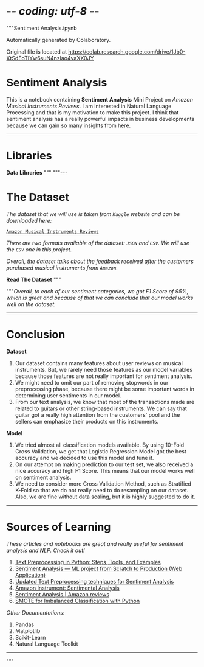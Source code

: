 # -*- coding: utf-8 -*-
"""Sentiment Analysis.ipynb

Automatically generated by Colaboratory.

Original file is located at
    https://colab.research.google.com/drive/1Jb0-XtSdEoTIYw6suN4nzlao4vaXX0JY

# **Sentiment Analysis**

This is a notebook containing **Sentiment Analysis** Mini Project on *Amazon Musical Instruments Reviews*. I am interested in Natural Language Processing and that is my motivation to make this project. I think that sentiment analysis has a really powerful impacts in business developments because we can gain so many insights from here.

---

# Libraries

**Data Libraries**
"""
"""---

# The Dataset

*The dataset that we will use is taken from `Kaggle` website and can be downloaded here:*

[`Amazon Musical Instruments Reviews`](https://www.kaggle.com/eswarchandt/amazon-music-reviews?select=Musical_instruments_reviews.csv)

*There are two formats available of the dataset: `JSON` and `CSV`. We will use the `CSV` one in this project.*

*Overall, the dataset talks about the feedback received after the customers purchased musical instruments from `Amazon`.*

**Read The Dataset**
"""


"""*Overall, to each of our sentiment categories, we got F1 Score of 95%, which is great and because of that we can conclude that our model works well on the dataset.*

---

# Conclusion

**Dataset**

1.   Our dataset contains many features about user reviews on musical instruments. But, we rarely need those features as our model variables because those features are not really important for sentiment analysis.
2.   We might need to omit our part of removing stopwords in our preprocessing phase, because there might be some important words in determining user sentiments in our model.
3.   From our text analysis, we know that most of the transactions made are related to guitars or other string-based instruments. We can say that guitar got a really high attention from the customers' pool and the sellers can emphasize their products on this instruments.

**Model**

1.   We tried almost all classification models available. By using 10-Fold Cross Validation, we get that Logistic Regression Model got the best accuracy and we decided to use this model and tune it.
2.   On our attempt on making prediction to our test set, we also received a nice accuracy and high F1 Score. This means that our model works well on sentiment analysis.
3.   We need to consider more Cross Validation Method, such as Stratified K-Fold so that we do not really need to do resampling on our dataset. Also, we are fine without data scaling, but it is highly suggested to do it.

---

# Sources of Learning

*These articles and notebooks are great and really useful for sentiment analysis and NLP. Check it out!*

1.   [Text Preprocessing in Python: Steps, Tools, and Examples](https://medium.com/@datamonsters/text-preprocessing-in-python-steps-tools-and-examples-bf025f872908)
2.   [Sentiment Analysis — ML project from Scratch to Production (Web Application)](https://medium.com/towards-artificial-intelligence/sentiment-analysis-from-scratch-to-production-web-api-3382f19748e8)
3.   [Updated Text Preprocessing techniques for Sentiment Analysis](https://towardsdatascience.com/updated-text-preprocessing-techniques-for-sentiment-analysis-549af7fe412a)
4.   [Amazon Instrument: Sentimental Analysis](https://www.kaggle.com/nayansakhiya/amazon-instrument-sentimental-analysis)
5.   [Sentiment Analysis | Amazon reviews](https://www.kaggle.com/benroshan/sentiment-analysis-amazon-reviews#Story-Generation-and-Visualization-from-reviews)
6.   [SMOTE for Imbalanced Classification with Python](https://machinelearningmastery.com/smote-oversampling-for-imbalanced-classification/)

*Other Documentations*:
1. Pandas
2. Matplotlib
3. Scikit-Learn
4. Natural Language Toolkit

---
"""